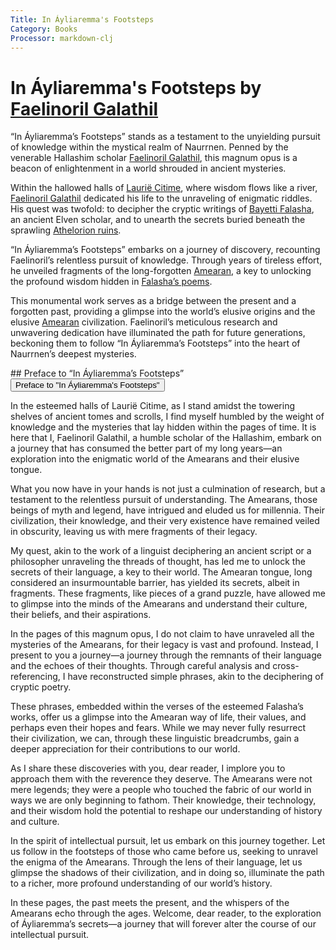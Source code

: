 ```yaml
---
Title: In Áyliaremma's Footsteps
Category: Books
Processor: markdown-clj
---
```


# In Áyliaremma's Footsteps by [Faelinoril Galathil](../Characters/faelinoril-galathil.md)

&ldquo;In Áyliaremma&rsquo;s Footsteps&rdquo; stands as a testament to the unyielding pursuit of knowledge within the mystical realm of Naurrnen. Penned by the venerable Hallashim scholar [Faelinoril Galathil](../Characters/faelinoril-galathil.md), this magnum opus is a beacon of enlightenment in a world shrouded in ancient mysteries.

Within the hallowed halls of [Laurië Citime](../Places/laurie-citime.md), where wisdom flows like a river, [Faelinoril Galathil](../Characters/faelinoril-galathil.md) dedicated his life to the unraveling of enigmatic riddles. His quest was twofold: to decipher the cryptic writings of [Bayetti Falasha](../Characters/bayetti-falasha.md), an ancient Elven scholar, and to unearth the secrets buried beneath the sprawling [Athelorion ruins](../Places/athelorion-ruins.md).

&ldquo;In Áyliaremma&rsquo;s Footsteps&rdquo; embarks on a journey of discovery, recounting Faelinoril&rsquo;s relentless pursuit of knowledge. Through years of tireless effort, he unveiled fragments of the long-forgotten [Amearan](../History/first-era.md), a key to unlocking the profound wisdom hidden in [Falasha&rsquo;s poems](../Books/the-ancient-ones.md).

This monumental work serves as a bridge between the present and a forgotten past, providing a glimpse into the world&rsquo;s elusive origins and the elusive [Amearan](../History/first-era.md) civilization. Faelinoril&rsquo;s meticulous research and unwavering dedication have illuminated the path for future generations, beckoning them to follow &ldquo;In Áyliaremma&rsquo;s Footsteps&rdquo; into the heart of Naurrnen&rsquo;s deepest mysteries.


<div class="absent" id="Preface">
## Preface to &ldquo;In Áyliaremma&rsquo;s Footsteps&rdquo;
</div>
<button type="button" class="collapsible">
Preface to "In Áyliaremma's Footsteps"
</button>
<div class="collapsible-content">

In the esteemed halls of Laurië Citime, as I stand amidst the towering shelves of ancient tomes and scrolls, I find myself humbled by the weight of knowledge and the mysteries that lay hidden within the pages of time. It is here that I, Faelinoril Galathil, a humble scholar of the Hallashim, embark on a journey that has consumed the better part of my long years—an exploration into the enigmatic world of the Amearans and their elusive tongue.

What you now have in your hands is not just a culmination of research, but a testament to the relentless pursuit of understanding. The Amearans, those beings of myth and legend, have intrigued and eluded us for millennia. Their civilization, their knowledge, and their very existence have remained veiled in obscurity, leaving us with mere fragments of their legacy.

My quest, akin to the work of a linguist deciphering an ancient script or a philosopher unraveling the threads of thought, has led me to unlock the secrets of their language, a key to their world. The Amearan tongue, long considered an insurmountable barrier, has yielded its secrets, albeit in fragments. These fragments, like pieces of a grand puzzle, have allowed me to glimpse into the minds of the Amearans and understand their culture, their beliefs, and their aspirations.

In the pages of this magnum opus, I do not claim to have unraveled all the mysteries of the Amearans, for their legacy is vast and profound. Instead, I present to you a journey—a journey through the remnants of their language and the echoes of their thoughts. Through careful analysis and cross-referencing, I have reconstructed simple phrases, akin to the deciphering of cryptic poetry.

These phrases, embedded within the verses of the esteemed Falasha&rsquo;s works, offer us a glimpse into the Amearan way of life, their values, and perhaps even their hopes and fears. While we may never fully resurrect their civilization, we can, through these linguistic breadcrumbs, gain a deeper appreciation for their contributions to our world.

As I share these discoveries with you, dear reader, I implore you to approach them with the reverence they deserve. The Amearans were not mere legends; they were a people who touched the fabric of our world in ways we are only beginning to fathom. Their knowledge, their technology, and their wisdom hold the potential to reshape our understanding of history and culture.

In the spirit of intellectual pursuit, let us embark on this journey together. Let us follow in the footsteps of those who came before us, seeking to unravel the enigma of the Amearans. Through the lens of their language, let us glimpse the shadows of their civilization, and in doing so, illuminate the path to a richer, more profound understanding of our world&rsquo;s history.

In these pages, the past meets the present, and the whispers of the Amearans echo through the ages. Welcome, dear reader, to the exploration of Áyliaremma&rsquo;s secrets—a journey that will forever alter the course of our intellectual pursuit.
</div>
<script>
addEventListener("load", collapsableContainers);
</script>
